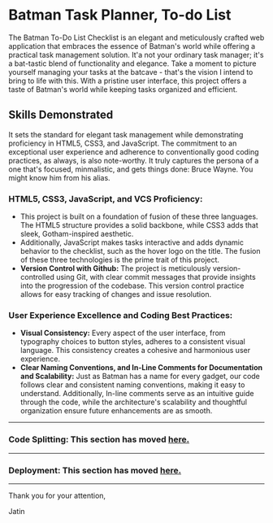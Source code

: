 # Batman Task Planner, To-do List
The Batman To-Do List Checklist is an elegant and meticulously crafted web application that embraces the essence of Batman's world while offering a practical task management solution. It'a not your ordinary task manager; it's a bat-tastic blend of functionality and elegance. Take a moment to picture yourself managing your tasks at the batcave - that's the vision I intend to bring to life with this. With a pristine user interface, this project offers a taste of Batman's world while keeping tasks organized and efficient.

## Skills Demonstrated
It sets the standard for elegant task management while demonstrating proficiency in HTML5, CSS3, and JavaScript. The commitment to an exceptional user experience and adherence to conventionally good coding practices, as always, is also note-worthy. It truly captures the persona of a one that's focused, minmalistic, and gets things done: Bruce Wayne. You might know him from his alias.

### HTML5, CSS3, JavaScript, and VCS Proficiency:
* This project is built on a foundation of fusion of these three languages. The HTML5 structure provides a solid backbone, while CSS3 adds that sleek, Gotham-inspired aesthetic.
* Additionally, JavaScript makes tasks interactive and adds dynamic behavior to the checklist, such as the hover logo on the title. The fusion of these three technologies is the prime trait of this project.
* __Version Control with Github:__ The project is meticulously version-controlled using Git, with clear commit messages that provide insights into the progression of the codebase. This version control practice allows for easy tracking of changes and issue resolution.

### User Experience Excellence and Coding Best Practices:
* __Visual Consistency:__ Every aspect of the user interface, from typography choices to button styles, adheres to a consistent visual language. This consistency creates a cohesive and harmonious user experience.
* __Clear Naming Conventions, and In-Line Comments for Documentation and Scalability:__ Just as Batman has a name for every gadget, our code follows clear and consistent naming conventions, making it easy to understand. Additionally, In-line comments serve as an intuitive guide through the code, while the architecture's scalability and thoughtful organization ensure future enhancements are as smooth.
---
### Code Splitting: This section has moved [here.](https://facebook.github.io/create-react-app/docs/code-splitting)
---
### Deployment: This section has moved [here.](https://create-react-app.dev/docs/deployment/)
---
Thank you for your attention,

Jatin








